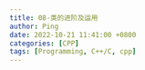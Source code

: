 ```yaml
---
title: 08-类的进阶及运用
author: Ping
date: 2022-10-21 11:41:00 +0800
categories: [CPP]
tags: [Programming, C++/C, cpp]
---
```


